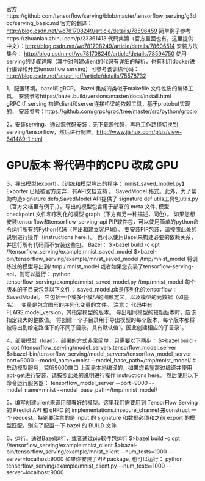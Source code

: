 官方https://github.com/tensorflow/serving/blob/master/tensorflow_serving/g3doc/serving_basic.md
官方的翻译：http://blog.csdn.net/wc781708249/article/details/78596459
简单例子参考https://zhuanlan.zhihu.com/p/23361413
代码集锦（官方里面也有，这里提供中文）：http://blog.csdn.net/wc781708249/article/details/78606514
安装方法集合：  http://blog.csdn.net/wc781708249/article/details/78594750
使用serving的步骤详解（其中对创建client的代码有详细的解析，也有利用docker进行编译和开启tensorflow serving）可参考该训练代码：http://blog.csdn.net/seuer_jeff/article/details/75578732


1，配置环境。bazel和gRCP。
Bazel:集成的类似于makefile 文件性质的编译工具， 
安装参考https://bazel.build/versions/master/docs/install.html 
gRPC:tf_serving 构建client和server连接桥梁的依赖工具，基于protobuf实现的， 
安装参考：https://github.com/grpc/grpc/tree/master/src/python/grpcio 

2，安装serving。通过源代码安装：先下载源代码，再将工作路径切换到serving/tensorflow，然后进行配置。http://www.jishux.com/plus/view-641489-1.html
# GPU版本 将代码中的CPU 改成 GPU
3，导出模型(export)。【训练和模型导出的程序： mnist_saved_model.py】Exporter 已经被官方废弃，有API文档支持 。 SavedModel 格式。此外，为了帮助构造signature defs,SavedModel API提供了  signature def utils工具包utils.py（官方文档里有例子，）。导出的模型包含用于部署的 meta 文件, 模型 checkpoint 文件和序列化的模型 graph（下方有另一种描述，同色）。
如果您想安装tensorflow和tensorflow-serving-api PIP软件包，可以使用简单的python命令运行所有的Python代码（导出和建立客户端）。 要安装PIP包装，请按照此处的说明进行操作（instructions here.）。 也可以使用Bazel来构建必要的依赖关系，并运行所有代码而不安装这些包。
Bazel：
$>bazel build -c opt //tensorflow_serving/example:mnist_saved_model
$>bazel-bin/tensorflow_serving/example/mnist_saved_model /tmp/mnist_model
将训练过的模型导出到/ tmp / mnist_model
或者如果您安装了tensorflow-serving-api，则可以运行：
python tensorflow_serving/example/mnist_saved_model.py /tmp/mnist_model
每个版本的子目录包含以下文件：
saved_model.pb是序列化的tensorflow :: SavedModel。 它包括一个或多个模型的图形定义，以及模型的元数据（如签名）。
变量是包含图形的序列化变量的文件。
注意： 代码中有FLAGS.model_version，其指定模型的版本。 导出相同模型的较新版本时，应该指定较大的整数值。 将创建一个子目录用于导出模型的每个版本，每个版本都将被导出到给定路径下的不同子目录。具有默认值1，因此创建相应的子目录1。

4，部署模型（load）。部署的方式非常简单，只需要以下两步：
$>bazel build -c opt //tensorflow_serving/model_servers:tensorflow_model_server
$>bazel-bin/tensorflow_serving/model_servers/tensorflow_model_server --port=9000 --model_name=mnist --model_base_path=/tmp/mnist_model/   #启动模型服务，监听9000端口
上面是本地编译的，如果您希望跳过编译并使用apt-get进行安装，请按照此处的说明进行操作 instructions here。 然后使用以下命令运行服务器：
tensorflow_model_server --port=9000 --model_name=mnist --model_base_path=/tmp/mnist_model/


5，编写创建client来调用部署好的模型。这里我们需要用到 TensorFlow Serving 的 Predict API 和 gRPC 的 implementations.insecure_channel 来construct 一个 request。特别要注意的是 input 的 signature 和数据必须和之前 export 的模型匹配。别忘了配置一下 bazel 的 BUILD 文件

6，运行。通过Bazel运行，或者通过pip软件包运行
$>bazel build -c opt //tensorflow_serving/example:mnist_client
$>bazel-bin/tensorflow_serving/example/mnist_client --num_tests=1000 --server=localhost:9000
如果你安装了PIP package, 也可以运行：
python tensorflow_serving/example/mnist_client.py --num_tests=1000 --server=localhost:9000

